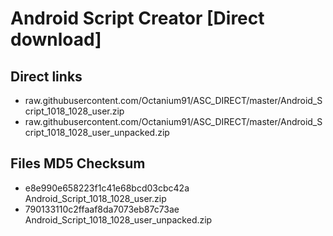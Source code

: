 # Android Script Creator [Direct download]

## Direct links

- raw.githubusercontent.com/Octanium91/ASC_DIRECT/master/Android_Script_1018_1028_user.zip
- raw.githubusercontent.com/Octanium91/ASC_DIRECT/master/Android_Script_1018_1028_user_unpacked.zip

## Files MD5 Checksum

- e8e990e658223f1c41e68bcd03cbc42a Android_Script_1018_1028_user.zip
- 790133110c2ffaaf8da7073eb87c73ae Android_Script_1018_1028_user_unpacked.zip


